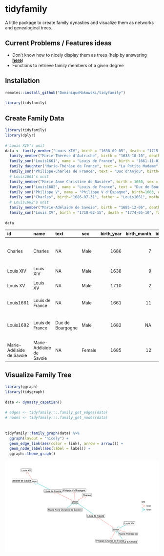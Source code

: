 
# tidyfamily

A little package to create family dynasties and visualize them as
networks and genealogical trees.

## Current Problems / Features ideas

  - Don’t know how to nicely display them as trees (help by answering
    [**here**](https://stackoverflow.com/questions/67102965/organize-graph-nodes-vertically-according-to-a-y-value-in-r-ggraph))
  - Functions to retrieve family members of a given degree

## Installation

``` r
remotes::install_github("DominiqueMakowski/tidyfamily")

library(tidyfamily)
```

## Create Family Data

``` r
library(tidyfamily)
library(dplyr)

# Louis XIV's unit
data <- family_member("Louis XIV", birth = "1638-09-05", death = "1715-09-01", sex = "Male") %>% 
  family_member("Marie-Thérèse d'Autriche", birth = "1638-10-10", death = "1683-07-30", sex = "Female") %>% 
  family_son("Louis1661", name = "Louis de France", birth = "1661-11-01", death = "1711-04-14", father = "Louis XIV", mother = "Marie-Thérèse d'Autriche") %>% 
  family_daughter("Marie-Thérèse de France", text = "La Petite Madame", birth = 1667, death = 1672, father = "Louis XIV", mother = "Marie-Thérèse d'Autriche") %>% 
  family_son("Philippe-Charles de France", text = "Duc d'Anjou", birth="1668-08-05", death = "1671-07-10", father = "Louis XIV", mother = "Marie-Thérèse d'Autriche") %>% 
  # Louis1661's unit
  family_member("Marie Anne Christine de Bavière", birth = 1660, sex = "Female") %>% 
  family_son("Louis1682", name = "Louis de France", text = "Duc de Bourgogne", birth=1682, death = 1712, father = "Louis1661", mother = "Marie Anne Christine de Bavière") %>% 
  family_son("Philippe V", name = "Philippe V d'Espagne", birth=1683, death = 1746, father = "Louis1661", mother = "Marie Anne Christine de Bavière") %>% 
  family_son("Charles", birth="1686-07-31", father = "Louis1661", mother = "Marie Anne Christine de Bavière") %>% 
  # Louis1682's unit
  family_member("Marie-Adélaïde de Savoie", birth = "1685-12-06", death = "1712-02-12", sex = "Female") %>% 
  family_son("Louis XV", birth = "1710-02-15", death = "1774-05-10", father = "Louis1682", mother = "Marie-Adélaïde de Savoie")

data
```

| id                       | name                     | text             | sex    | birth\_year | birth\_month | birth\_day | birth\_text | death\_year | death\_month | death\_day | death\_text | father    | mother                          | born\_of |
| :----------------------- | :----------------------- | :--------------- | :----- | ----------: | -----------: | ---------: | :---------- | ----------: | -----------: | ---------: | :---------- | :-------- | :------------------------------ | :------- |
| Charles                  | Charles                  | NA               | Male   |        1686 |            7 |         31 | 31 Jul 1686 |          NA |           NA |         NA | Unknown     | Louis1661 | Marie Anne Christine de Bavière | Wedding  |
| Louis XIV                | Louis XIV                | NA               | Male   |        1638 |            9 |          5 | 05 Sep 1638 |        1715 |            9 |          1 | 01 Sep 1715 | NA        | NA                              | Wedding  |
| Louis XV                 | Louis XV                 | NA               | Male   |        1710 |            2 |         15 | 15 Feb 1710 |        1774 |            5 |         10 | 10 May 1774 | Louis1682 | Marie-Adélaïde de Savoie        | Wedding  |
| Louis1661                | Louis de France          | NA               | Male   |        1661 |           11 |          1 | 01 Nov 1661 |        1711 |            4 |         14 | 14 Apr 1711 | Louis XIV | Marie-Thérèse d’Autriche        | Wedding  |
| Louis1682                | Louis de France          | Duc de Bourgogne | Male   |        1682 |           NA |         NA | 1682        |        1712 |           NA |         NA | 1712        | Louis1661 | Marie Anne Christine de Bavière | Wedding  |
| Marie-Adélaïde de Savoie | Marie-Adélaïde de Savoie | NA               | Female |        1685 |           12 |          6 | 06 Dec 1685 |        1712 |            2 |         12 | 12 Feb 1712 | NA        | NA                              | Wedding  |

## Visualize Family Tree

``` r
library(ggraph)
library(tidygraph)

data <- dynasty_capetian()

# edges <- tidyfamily:::.family_get_edges(data)
# nodes <- tidyfamily:::.family_get_nodes(data)
  
  
tidyfamily::family_graph(data) %>%
  ggraph(layout = "nicely") +
  geom_edge_link(aes(color = link), arrow = arrow()) +
  geom_node_label(aes(label = label)) +
  ggraph::theme_graph()
```

![](README_files/figure-gfm/unnamed-chunk-5-1.png)<!-- -->

